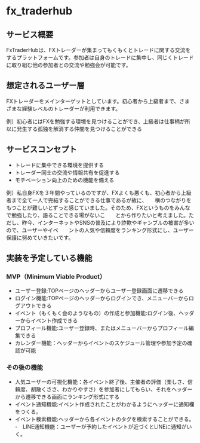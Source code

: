 # fx_traderhub

## サービス概要
FxTraderHubは、FXトレーダーが集まってもくもくとトレードに関する交流をするプラットフォームです。参加者は自身のトレードに集中し、同じくトレードに取り組む他の参加者との交流や勉強会が可能です。

## 想定されるユーザー層
FXトレーダーをメインターゲットとしています。初心者から上級者まで、さまざまな経験レベルのトレーダーが利用できます。

例）初心者にはFXを勉強する環境を見つけることができ、上級者は仕事柄が所以に発生する孤独を解消する仲間を見つけることができる

## サービスコンセプト
- トレードに集中できる環境を提供する
- トレーダー同士の交流や情報共有を促進する
- モチベーション向上のための機能を備える

例）私自身FXを３年間やっているのですが、FXよくも悪くも、初心者から上級者まで全て一人で完結することができる仕事であるが故に、　　横のつながりをもつことが難しいとずっと感じていました。そのため、FXというものをみんなで勉強したり、語ることできる場がないこ　　とから作りたいと考えました。ただし、昨今、インターネットやSNSの普及により詐欺やギャンブルの被害が多いので、ユーザーやイベ　　ントの人気や信頼度をランキング形式にし、ユーザー保護に努めていきたいです。

## 実装を予定している機能
### MVP（Minimum Viable Product）
- ユーザー登録:TOPページのヘッダーからユーザー登録画面に遷移できる
- ログイン機能:TOPページのヘッダーからログインでき、メニューバーからログアウトできる
- イベント（もくもく会のようなもの）の作成と参加機能:ログイン後、ヘッダーからイベント作成できる
- プロフィール機能:ユーザー登録時、またはメニューバーからプロフィール編集できる
- カレンダー機能：ヘッダーからイベントのスケジュール管理や参加予定の確認が可能

### その後の機能
- 人気ユーザーの可視化機能：各イベント終了後、主催者の評価（楽しさ、信頼度、胡散くささ、わかりやすさ）を参加者にしてもらい、それをヘッダーから遷移できる画面にランキング形式にする
- イベント通知機能:イベント作成されたことがわかるようにヘッダーに通知欄をつくる。
- イベント検索機能:ヘッダーから各イベントのタグを検索することができる。
-　LINE通知機能：ユーザーが予約したイベントが近づくとLINEに通知がいく。